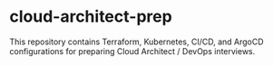 # cloud-architect-prep
This repository contains Terraform, Kubernetes, CI/CD, and ArgoCD configurations  for preparing Cloud Architect / DevOps interviews.
